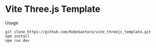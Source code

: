 # Vite Three.js Template

Usage

```
git clone https://github.com/RobeSantoro/vite_threejs_template.git
npm install
npm run dev
```
